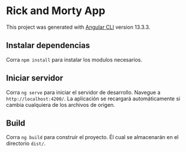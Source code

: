 # Rick and Morty App

This project was generated with [Angular CLI](https://github.com/angular/angular-cli) version 13.3.3.

## Instalar dependencias
Corra `npm install` para instalar los modulos necesarios.

## Iniciar servidor

Corra `ng serve` para iniciar el servidor de desarrollo. Navegue a `http://localhost:4200/`. La aplicación se recargará automáticamente si cambia cualquiera de los archivos de origen.



## Build

Corra `ng build` para construir el proyecto. Él cual se almacenarán en el directorio `dist/`.

